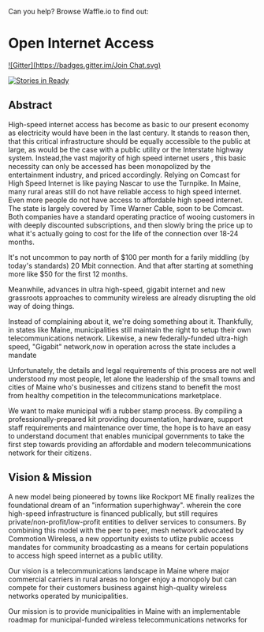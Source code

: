 Can you help? Browse Waffle.io to find out: 

Open Internet Access
====================

[![Gitter](https://badges.gitter.im/Join Chat.svg)](https://gitter.im/Code4Maine/open-internet-access?utm_source=badge&utm_medium=badge&utm_campaign=pr-badge&utm_content=badge) 

[![Stories in Ready](https://badge.waffle.io/code4maine/open-internet-access.png?label=ready&title=Ready)](https://waffle.io/code4maine/open-internet-access)

Abstract
--------
  High-speed internet access has become as basic to our present economy as electricity would have been in the last century. It stands to reason then, that this critical infrastructure should be equally accessible to the public at large, as would be the case with a public utility or the Interstate highway system. Instead,the vast majority of high speed internet users , this basic necessity can only be accessed has been monopolized by the entertainment industry, and priced accordingly. 
  Relying on Comcast for High Speed Internet is like paying Nascar to use the Turnpike.
  In Maine, many rural areas still do not have reliable access to high speed internet. Even more people do not have access to affordable high speed internet. The state is largely covered by Time Warner Cable, soon to be Comcast. Both companies have a standard operating practice of wooing customers
in with deeply discounted subscriptions, and then slowly bring the price up to what it's actually going to cost for the life of the connection over 18-24 months.

It's not uncommon to pay north of $100 per month for a farily middling (by
today's standards) 20 Mbit connection. And that after starting at something
more like $50 for the first 12 months.

Meanwhile, advances in ultra high-speed, gigabit internet and new grassroots approaches to community wireless are already disrupting the old way of doing things.

Instead of complaining about it, we're doing something about it. Thankfully, in
states like Maine, municipalities still maintain the right to setup their own telecommunications network.  Likewise, a new federally-funded ultra-high speed, "Gigabit" network,now in operation across the state includes a mandate

Unfortunately, the details and legal requirements of this process are not well
understood my most people, let alone the leadership of the small towns and
cities of Maine who's businesses and citizens stand to benefit the most from
healthy competition in the telecommunications marketplace.

We want to make municipal wifi a rubber stamp process. By compiling a 
professionally-prepared  kit providing documentation, hardware, support staff
requirements and maintenance over time, the hope is to have an easy to 
understand document that enables municipal governments to take the first
step towards providing an affordable and modern telecommunications network
for their citizens.

Vision & Mission
----------------
A new model being pioneered by towns like Rockport ME finally realizes the foundational dream of an "information superhighway".   wherein the core high-speed infrastructure is financed publically, but still requires private/non-profit/low-profit entities to deliver services to consumers. By combining this model with the peer to peer, mesh network advocated by Commotion Wireless, a new opportunity exists to utlize public access mandates for community broadcasting as a means for certain populations to access high speed internet as a public utility.

Our vision is a telecommunications landscape in Maine where major commercial
carriers in rural areas no longer enjoy a monopoly but can compete for their customers business
against high-quality wireless networks operated by municipalities.

Our mission is to provide municipalities in Maine with an implementable 
roadmap for municipal-funded wireless telecommunications networks for 
